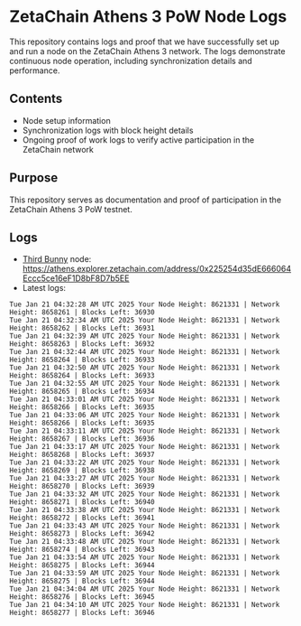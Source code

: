 # ZetaChain Athens 3 PoW Node Logs
This repository contains logs and proof that we have successfully set up and run a node on the ZetaChain Athens 3 network. The logs demonstrate continuous node operation, including synchronization details and performance.

## Contents
- Node setup information
- Synchronization logs with block height details
- Ongoing proof of work logs to verify active participation in the ZetaChain network

## Purpose
This repository serves as documentation and proof of participation in the ZetaChain Athens 3 PoW testnet.

## Logs

- [Third Bunny](https://thirdbunny.xyz/) node: https://athens.explorer.zetachain.com/address/0x225254d35dE666064Eccc5ce16eF1D8bF8D7b5EE
- Latest logs:
```
Tue Jan 21 04:32:28 AM UTC 2025 Your Node Height: 8621331 | Network Height: 8658261 | Blocks Left: 36930
Tue Jan 21 04:32:34 AM UTC 2025 Your Node Height: 8621331 | Network Height: 8658262 | Blocks Left: 36931
Tue Jan 21 04:32:39 AM UTC 2025 Your Node Height: 8621331 | Network Height: 8658263 | Blocks Left: 36932
Tue Jan 21 04:32:44 AM UTC 2025 Your Node Height: 8621331 | Network Height: 8658264 | Blocks Left: 36933
Tue Jan 21 04:32:50 AM UTC 2025 Your Node Height: 8621331 | Network Height: 8658264 | Blocks Left: 36933
Tue Jan 21 04:32:55 AM UTC 2025 Your Node Height: 8621331 | Network Height: 8658265 | Blocks Left: 36934
Tue Jan 21 04:33:01 AM UTC 2025 Your Node Height: 8621331 | Network Height: 8658266 | Blocks Left: 36935
Tue Jan 21 04:33:06 AM UTC 2025 Your Node Height: 8621331 | Network Height: 8658266 | Blocks Left: 36935
Tue Jan 21 04:33:11 AM UTC 2025 Your Node Height: 8621331 | Network Height: 8658267 | Blocks Left: 36936
Tue Jan 21 04:33:17 AM UTC 2025 Your Node Height: 8621331 | Network Height: 8658268 | Blocks Left: 36937
Tue Jan 21 04:33:22 AM UTC 2025 Your Node Height: 8621331 | Network Height: 8658269 | Blocks Left: 36938
Tue Jan 21 04:33:27 AM UTC 2025 Your Node Height: 8621331 | Network Height: 8658270 | Blocks Left: 36939
Tue Jan 21 04:33:32 AM UTC 2025 Your Node Height: 8621331 | Network Height: 8658271 | Blocks Left: 36940
Tue Jan 21 04:33:38 AM UTC 2025 Your Node Height: 8621331 | Network Height: 8658272 | Blocks Left: 36941
Tue Jan 21 04:33:43 AM UTC 2025 Your Node Height: 8621331 | Network Height: 8658273 | Blocks Left: 36942
Tue Jan 21 04:33:48 AM UTC 2025 Your Node Height: 8621331 | Network Height: 8658274 | Blocks Left: 36943
Tue Jan 21 04:33:54 AM UTC 2025 Your Node Height: 8621331 | Network Height: 8658275 | Blocks Left: 36944
Tue Jan 21 04:33:59 AM UTC 2025 Your Node Height: 8621331 | Network Height: 8658275 | Blocks Left: 36944
Tue Jan 21 04:34:04 AM UTC 2025 Your Node Height: 8621331 | Network Height: 8658276 | Blocks Left: 36945
Tue Jan 21 04:34:10 AM UTC 2025 Your Node Height: 8621331 | Network Height: 8658277 | Blocks Left: 36946
```
